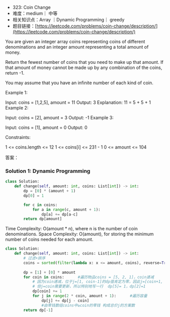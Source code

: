 
* 323: Coin Change
* 难度：medium｜ 中等
* 相关知识点：Array ｜Dynamic Programming｜ greedy
* 题目链接：[https://leetcode.com/problems/coin-change/description/](https://leetcode.com/problems/coin-change/description/)


You are given an integer array coins representing coins of different denominations and an integer amount representing a total amount of money.

Return the fewest number of coins that you need to make up that amount. If that amount of money cannot be made up by any combination of the coins, return -1.

You may assume that you have an infinite number of each kind of coin.

 

Example 1:

Input: coins = [1,2,5], amount = 11
Output: 3
Explanation: 11 = 5 + 5 + 1
Example 2:

Input: coins = [2], amount = 3
Output: -1
Example 3:

Input: coins = [1], amount = 0
Output: 0
 

Constraints:

1 <= coins.length <= 12
1 <= coins[i] <= 231 - 1
0 <= amount <= 104


答案：

### Solution 1: Dynamic Programming
```python
class Solution:
    def change(self, amount: int, coins: List[int]) -> int:
        dp = [0] * (amount + 1)
        dp[0] = 1

        for c in coins:
            for a in range(c, amount + 1): 
                dp[a] += dp[a-c]
        return dp[amount]
```
Time Complexity: O(amount * n), where n is the number of coin denominations.
Space Complexity: O(amount), for storing the minimum number of coins needed for each amount.

```python
class Solution:
    def change(self, amount: int, coins: List[int]) -> int:
        # 过滤+排序   
        coins = sorted(filter(lambda x: x <= amount, coins), reverse=True)
        
        dp = [1] + [0] * amount
        for coin in coins:      #遍历物品coins = [5, 2, 1]，coin递减
            # 因为coin递减，位于j=[1, coin-1]的dp值肯定为零，因此j=[coin+1, 2*coin-1]的dp值不用修改
            # 但j=coin需要更新，所以特别地写一行  dp[5]= 1，dp[2]=1
            dp[coin] += 1
            for j in range(2 * coin, amount + 1):      #遍历容量   
                dp[j] += dp[j - coin]   
                #由零钱数组coins中≥coin的零钱 构成总价j的方案数               
        return dp[-1]
```
